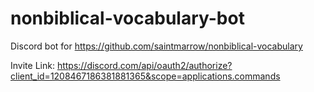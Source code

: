 # nonbiblical-vocabulary-bot
Discord bot for https://github.com/saintmarrow/nonbiblical-vocabulary

Invite Link: https://discord.com/api/oauth2/authorize?client_id=1208467186381881365&scope=applications.commands
